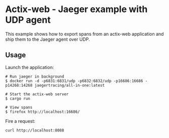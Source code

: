 # Actix-web - Jaeger example with UDP agent 

This example shows how to export spans from an actix-web application and ship them
 to the Jaeger agent over UDP.  

## Usage

Launch the application:
```shell
# Run jaeger in background
$ docker run -d -p6831:6831/udp -p6832:6832/udp -p16686:16686 -p14268:14268 jaegertracing/all-in-one:latest

# Start the actix-web server 
$ cargo run

# View spans
$ firefox http://localhost:16686/
```

Fire a request:
```bash
curl http://localhost:8088
```
